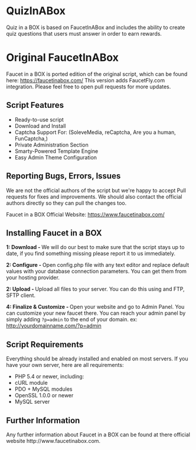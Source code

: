 # QuizInABox
Quiz in a BOX is based on FaucetInABox and includes the ability to create quiz questions that users must answer in order to earn rewards.

# Original FaucetInABox
Faucet in a BOX is ported edition of the original script, which can be found here: https://faucetinabox.com/ This version adds FaucetFly.com integration. Please feel free to open pull requests for more updates.

<h2>Script Features</h2>
<ul>
  <li>Ready-to-use script</li>
  <li>Download and Install</li>
  <li>Captcha Support For:  (SoleveMedia, reCaptcha, Are you a human, FunCaptcha,)</li>
  <li>Private Administration Section</li>
  <li>Smarty-Powered Template Engine</li>
  <li>Easy Admin Theme Configuration</li>
</ul>

<h2>Reporting Bugs, Errors, Issues</h2>
We are not the official authors of the script but we're happy to accept Pull requests for fixes and improvements. We should also contact the official authors directly so they can pull the changes too.

Faucet in a BOX Official Website: https://www.faucetinabox.com/

<h2>Installing Faucet in a BOX</h2>

<strong>1: Download - </strong>
We will do our best to make sure that the script stays up to date, if you find something missing please report it to us immediately.

<strong>2: Configure - </strong>
Open config.php file with any text editor and replace default values with your database connection parameters. You can get them from your hosting provider.

<strong>2: Upload - </strong>
Upload all files to your server. You can do this using and FTP, SFTP client.

<strong>4: Finalize & Customize - </strong>
Open your website and go to Admin Panel. You can customize your new faucet there. You can reach your admin panel by simply adding `?p=admin` to the end of your domain. ex: http://yourdomainname.com/?p=admin

<h2>Script Requirements</h2>
Everything should be already installed and enabled on most servers. If you have your own server, here are all requirements:
<ul>
  <li>PHP 5.4 or newer, including:</li>
  <li>cURL module</li>
  <li>PDO + MySQL modules</li>
  <li>OpenSSL 1.0.0 or newer</li>
  <li>MySQL server</li>
</ul>

<h2>Further Information</h2>
Any further information about Faucet in a BOX can be found at there official website http://www.faucetinabox.com. 
